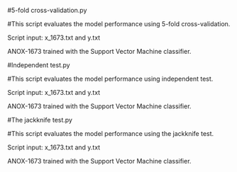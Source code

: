 #5-fold cross-validation.py

#This script evaluates the model performance using 5-fold cross-validation.

Script input: x_1673.txt and y.txt

ANOX-1673 trained with the Support Vector Machine classifier.



#Independent test.py

#This script evaluates the model performance using independent test.

Script input: x_1673.txt and y.txt

ANOX-1673 trained with the Support Vector Machine classifier.



#The jackknife test.py

#This script evaluates the model performance using the jackknife test.

Script input: x_1673.txt and y.txt

ANOX-1673 trained with the Support Vector Machine classifier.
